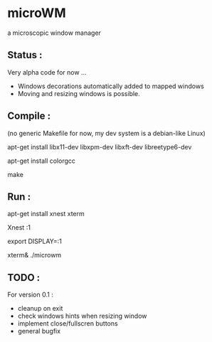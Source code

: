 # microWM
a microscopic window manager

Status :
--------

Very alpha code for now ...

* Windows decorations automatically added to mapped windows
* Moving and resizing windows is possible.

Compile :
---------

(no generic Makefile for now, my dev system is a debian-like Linux)

apt-get install libx11-dev libxpm-dev libxft-dev libreetype6-dev

apt-get install colorgcc

make

Run :
-----

apt-get install xnest xterm

Xnest :1

export DISPLAY=:1

xterm&
./microwm


TODO :
------

For version 0.1 :

* cleanup on exit
* check windows hints when resizing window
* implement close/fullscren buttons
* general bugfix

